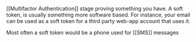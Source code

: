 [[Multifactor Authentication]] stage proving something you have. A soft token, is usually something more software based. For instance, your email can be used as a soft token for a third party web-app account that uses it.

Most often a soft token would be a phone used for [[SMS]] messages